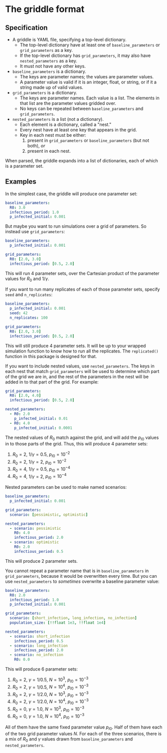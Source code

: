 # The griddle format

## Specification

- A griddle is YAML file, specifying a top-level dictionary.
  - The top-level dictionary have at least one of `baseline_parameters` or `grid_parameters` as a key.
  - If the top-level dictionary has `grid_parameters`, it may also have `nested_parameters` as a key.
  - It must not have any other keys.
- `baseline_parameters` is a dictionary.
  - The keys are parameter names; the values are parameter values.
  - A parameter value is valid if it is an integer, float, or string, or if it a string made up of valid values.
- `grid_parameters` is a dictionary.
  - The keys are parameter names. Each value is a list. The elements in that list are the parameter values gridded over.
  - No keys can be repeated between `baseline_parameters` and `grid_parameters`.
- `nested_parameters` is a list (not a dictionary).
  - Each element is a dictionary, called a "nest."
  - Every nest have at least one key that appears in the grid.
  - Key in each nest must be either:
    1.  present in `grid_parameters` or `baseline_parameters` (but not both), _or_
    1.  present in each nest.

When parsed, the griddle expands into a list of dictionaries, each of which is a parameter set.

## Examples

In the simplest case, the griddle will produce one parameter set:

```yaml
baseline_parameters:
  R0: 3.0
  infectious_period: 1.0
  p_infected_initial: 0.001
```

But maybe you want to run simulations over a grid of parameters. So instead use `grid_parameters`:

```yaml
baseline_parameters:
  p_infected_initial: 0.001

grid_parameters:
  R0: [2.0, 3.0]
  infectious_period: [0.5, 2.0]
```

This will run 4 parameter sets, over the Cartesian product of the parameter values for $R_0$ and $1/\gamma$.

If you want to run many replicates of each of those parameter sets, specify `seed` and `n_replicates`:

```yaml
baseline_parameters:
  p_infected_initial: 0.001
  seed: 42
  n_replicates: 100

grid_parameters:
  R0: [2.0, 3.0]
  infectious_period: [0.5, 2.0]
```

This will still produce 4 parameter sets. It will be up to your wrapped simulation function to know how to run all the replicates. The `replicated()` function in this package is designed for that.

If you want to include nested values, use `nested_parameters`. The keys in each nest that match `grid_parameters` will be used to determine which part of the grid we are in, and the rest of the parameters in the nest will be added in to that part of the grid. For example:

```yaml
grid_parameters:
  R0: [2.0, 4.0]
  infectious_period: [0.5, 2.0]

nested_parameters:
  - R0: 2.0
    p_infected_initial: 0.01
  - R0: 4.0
    p_infected_initial: 0.0001
```

The nested values of $R_0$ match against the grid, and will add the $p_{I0}$ values in to those parts of the grid. Thus, this will produce 4 parameter sets:

1. $R_0=2$, $1/\gamma=0.5$, $p_{I0}=10^{-2}$
1. $R_0=2$, $1/\gamma=2$, $p_{I0}=10^{-2}$
1. $R_0=4$, $1/\gamma=0.5$, $p_{I0}=10^{-4}$
1. $R_0=4$, $1/\gamma=2$, $p_{I0}=10^{-4}$

Nested parameters can be used to make named scenarios:

```yaml
baseline_parameters:
  p_infected_initial: 0.001

grid_parameters:
  scenario: [pessimistic, optimistic]

nested_parameters:
  - scenario: pessimistic
    R0: 4.0
    infectious_period: 2.0
  - scenario: optimistic
    R0: 2.0
    infectious_period: 0.5
```

This will produce 2 parameter sets.

You cannot repeat a parameter name that is in `baseline_parameters` in `grid_parameters`, because it would be overwritten every time. But you can use `nested_parameters` to _sometimes_ overwrite a baseline parameter value:

```yaml
baseline_parameters:
  R0: 2.0
  infectious_period: 1.0
  p_infected_initial: 0.001

grid_parameters:
  scenario: [short_infection, long_infection, no_infection]
  population_size: [!!float 1e3, !!float 1e4]

nested_parameters:
  - scenario: short_infection
    infectious_period: 0.5
  - scenario: long_infection
    infectious_period: 2.0
  - scenario: no_infection
    R0: 0.0
```

This will produce 6 parameter sets:

1. $R_0 = 2$, $\gamma = 1/0.5$, $N = 10^3$, $p_{I0} = 10^{-3}$
1. $R_0 = 2$, $\gamma = 1/0.5$, $N = 10^4$, $p_{I0} = 10^{-3}$
1. $R_0 = 2$, $\gamma = 1/2.0$, $N = 10^3$, $p_{I0} = 10^{-3}$
1. $R_0 = 2$, $\gamma = 1/2.0$, $N = 10^4$, $p_{I0} = 10^{-3}$
1. $R_0 = 0$, $\gamma = 1.0$, $N = 10^3$, $p_{I0} = 10^{-3}$
1. $R_0 = 0$, $\gamma = 1.0$, $N = 10^4$, $p_{I0} = 10^{-3}$

All of them have the same fixed parameter value $p_{I0}$. Half of them have each of the two grid parameter values $N$. For each of the three scenarios, there is a mix of $R_0$ and $\gamma$ values drawn from `baseline_parameters` and `nested_parameters`.
